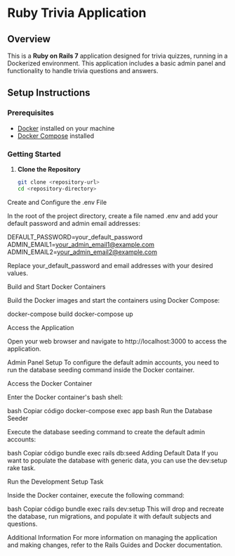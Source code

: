# Ruby Trivia Application

## Overview

This is a **Ruby on Rails 7** application designed for trivia quizzes, running in a Dockerized environment. This application includes a basic admin panel and functionality to handle trivia questions and answers.

## Setup Instructions

### Prerequisites

- [Docker](https://docs.docker.com/get-docker/) installed on your machine
- [Docker Compose](https://docs.docker.com/compose/install/) installed

### Getting Started

1. **Clone the Repository**

   ```bash
   git clone <repository-url>
   cd <repository-directory>

Create and Configure the .env File

In the root of the project directory, create a file named .env and add your default password and admin email addresses:

DEFAULT_PASSWORD=your_default_password
ADMIN_EMAIL1=your_admin_email1@example.com
ADMIN_EMAIL2=your_admin_email2@example.com

Replace your_default_password and email addresses with your desired values.

Build and Start Docker Containers

Build the Docker images and start the containers using Docker Compose:

docker-compose build
docker-compose up

Access the Application

Open your web browser and navigate to http://localhost:3000 to access the application.

Admin Panel Setup
To configure the default admin accounts, you need to run the database seeding command inside the Docker container.

Access the Docker Container

Enter the Docker container's bash shell:

bash
Copiar código
docker-compose exec app bash
Run the Database Seeder

Execute the database seeding command to create the default admin accounts:

bash
Copiar código
bundle exec rails db:seed
Adding Default Data
If you want to populate the database with generic data, you can use the dev:setup rake task.

Run the Development Setup Task

Inside the Docker container, execute the following command:

bash
Copiar código
bundle exec rails dev:setup
This will drop and recreate the database, run migrations, and populate it with default subjects and questions.

Additional Information
For more information on managing the application and making changes, refer to the Rails Guides and Docker documentation.